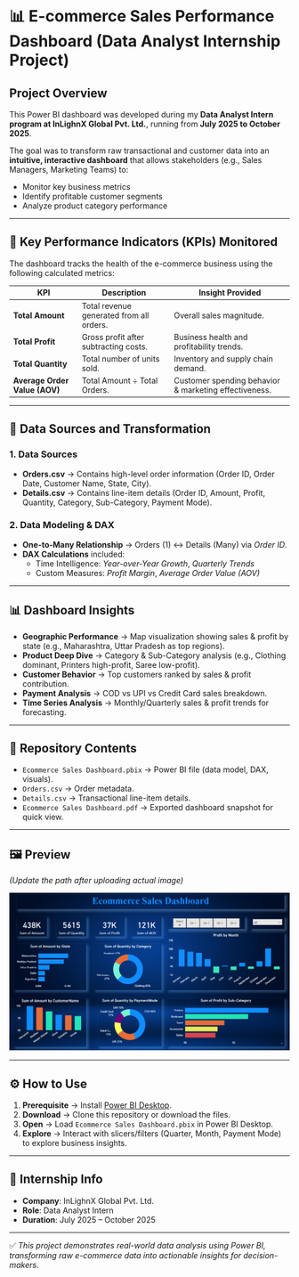 # 📊 E-commerce Sales Performance Dashboard (Data Analyst Internship Project)

## Project Overview
This Power BI dashboard was developed during my **Data Analyst Intern program at InLighnX Global Pvt. Ltd.**, running from **July 2025 to October 2025**.  

The goal was to transform raw transactional and customer data into an **intuitive, interactive dashboard** that allows stakeholders (e.g., Sales Managers, Marketing Teams) to:
- Monitor key business metrics  
- Identify profitable customer segments  
- Analyze product category performance  

---

## 🔑 Key Performance Indicators (KPIs) Monitored
The dashboard tracks the health of the e-commerce business using the following calculated metrics:

| **KPI**              | **Description**                                   | **Insight Provided**                                   |
|-----------------------|---------------------------------------------------|-------------------------------------------------------|
| **Total Amount**      | Total revenue generated from all orders.          | Overall sales magnitude.                              |
| **Total Profit**      | Gross profit after subtracting costs.             | Business health and profitability trends.             |
| **Total Quantity**    | Total number of units sold.                       | Inventory and supply chain demand.                    |
| **Average Order Value (AOV)** | Total Amount ÷ Total Orders.                | Customer spending behavior & marketing effectiveness. |

---

## 📂 Data Sources and Transformation

### 1. Data Sources
- **Orders.csv** → Contains high-level order information (Order ID, Order Date, Customer Name, State, City).  
- **Details.csv** → Contains line-item details (Order ID, Amount, Profit, Quantity, Category, Sub-Category, Payment Mode).  

### 2. Data Modeling & DAX
- **One-to-Many Relationship** → Orders (1) ↔ Details (Many) via *Order ID*.  
- **DAX Calculations** included:  
  - Time Intelligence: *Year-over-Year Growth*, *Quarterly Trends*  
  - Custom Measures: *Profit Margin*, *Average Order Value (AOV)*  

---

## 📊 Dashboard Insights

- **Geographic Performance** → Map visualization showing sales & profit by state (e.g., Maharashtra, Uttar Pradesh as top regions).  
- **Product Deep Dive** → Category & Sub-Category analysis (e.g., Clothing dominant, Printers high-profit, Saree low-profit).  
- **Customer Behavior** → Top customers ranked by sales & profit contribution.  
- **Payment Analysis** → COD vs UPI vs Credit Card sales breakdown.  
- **Time Series Analysis** → Monthly/Quarterly sales & profit trends for forecasting.  

---

## 📁 Repository Contents
- `Ecommerce Sales Dashboard.pbix` → Power BI file (data model, DAX, visuals).  
- `Orders.csv` → Order metadata.  
- `Details.csv` → Transactional line-item details.  
- `Ecommerce Sales Dashboard.pdf` → Exported dashboard snapshot for quick view.  

---

## 🖼️ Preview
*(Update the path after uploading actual image)*  

![Dashboard Screenshot](https://github.com/youraj145/InLighnX_Internship/blob/main/IMG.png)

---

## ⚙️ How to Use
1. **Prerequisite** → Install [Power BI Desktop](https://powerbi.microsoft.com/desktop/).  
2. **Download** → Clone this repository or download the files.  
3. **Open** → Load `Ecommerce Sales Dashboard.pbix` in Power BI Desktop.  
4. **Explore** → Interact with slicers/filters (Quarter, Month, Payment Mode) to explore business insights.  

---

## 📌 Internship Info
- **Company**: InLighnX Global Pvt. Ltd.  
- **Role**: Data Analyst Intern  
- **Duration**: July 2025 – October 2025  

---
✅ *This project demonstrates real-world data analysis using Power BI, transforming raw e-commerce data into actionable insights for decision-makers.*
